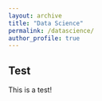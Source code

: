 ```yaml
---
layout: archive
title: "Data Science"
permalink: /datascience/
author_profile: true
---
```



## Test 

This is a test!